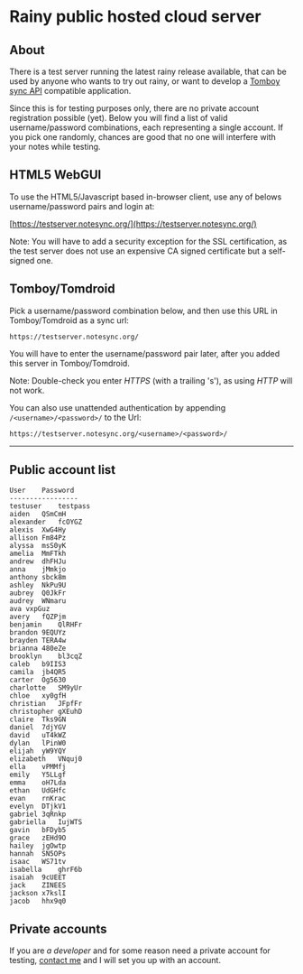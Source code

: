 Rainy public hosted cloud server
================================

## About

There is a test server running the latest rainy release available, that can be used by anyone who wants to try out rainy, or want to develop a [Tomboy sync API][restapi] compatible application.

Since this is for testing purposes only, there are no private account registration possible (yet).  Below you will find a list of valid username/password combinations, each representing a single account. If you pick one randomly, chances are good that no one will interfere with your notes while testing.

  [restapi]: https://live.gnome.org/Tomboy/Synchronization/REST

## HTML5 WebGUI

To use the HTML5/Javascript based in-browser client, use any of belows username/password pairs and login at:

[https://testserver.notesync.org/](https://testserver.notesync.org/)

Note: You will have to add a security exception for the SSL certification, as the test server does not use an expensive CA signed certificate but a self-signed one.

## Tomboy/Tomdroid

Pick a username/password combination below, and then use this URL in Tomboy/Tomdroid as a sync url:

	https://testserver.notesync.org/

You will have to enter the username/password pair later, after you added this server in Tomboy/Tomdroid.

Note: Double-check you enter _HTTPS_ (with a trailing 's'), as using _HTTP_ will not work.

You can also use unattended authentication by appending `/<username>/<password>/` to the Url:

	https://testserver.notesync.org/<username>/<password>/

- - -
## Public account list

	User	Password
	-----------------
	testuser	testpass
	aiden	QSmCmH
	alexander	fcOYGZ
	alexis	XwG4Hy
	allison	Fm84Pz
	alyssa	msS0yK
	amelia	MmFTkh
	andrew	dhFHJu
	anna	jMmkjo
	anthony	sbck8m
	ashley	NkPu9U
	aubrey	Q0JkFr
	audrey	WNmaru
	ava	vxpGuz
	avery	fQZPjm
	benjamin	QlRHFr
	brandon	9EQUYz
	brayden	TERA4w
	brianna	480eZe
	brooklyn	bl3cqZ
	caleb	b9IIS3
	camila	jb4QR5
	carter	Og5630
	charlotte	SM9yUr
	chloe	xy0gfH
	christian	JFpfFr
	christopher	gXEuhD
	claire	Tks9GN
	daniel	7djYGV
	david	uT4kWZ
	dylan	lPinW0
	elijah	yW9YQY
	elizabeth	VNquj0
	ella	vPMMfj
	emily	Y5LLgf
	emma	oH7Lda
	ethan	UdGHfc
	evan	rnKrac
	evelyn	DTjkV1
	gabriel	3qRnkp
	gabriella	IujWTS
	gavin	bFDyb5
	grace	zEHd9O
	hailey	jgOwtp
	hannah	SN5OPs
	isaac	WS71tv
	isabella	ghrF6b
	isaiah	9cUEET
	jack	ZINEES
	jackson	x7kslI
	jacob	hhx9q0


## Private accounts

If you are _a developer_ and for some reason need a private account for testing, [contact me][mymail] and I will set you up with an account.

  [mymail]: mailto:timo@latecrew.de
